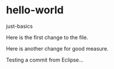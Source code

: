 # hello-world
just-basics

Here is the first change to the file.

Here is another change for good measure.

Testing a commit from Eclipse...